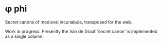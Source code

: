 &phi; phi
===

Secret canons of medieval incunabula, transposed for the web.

Work in progress. Presently the Van de Graaf 'secret canon' is implemented as a single column.
